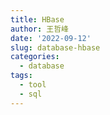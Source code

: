 ```yaml
---
title: HBase
author: 王哲峰
date: '2022-09-12'
slug: database-hbase
categories:
  - database
tags:
  - tool
  - sql
---
```

